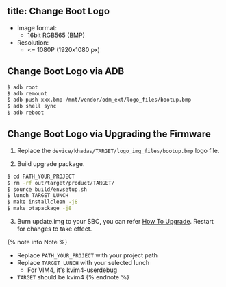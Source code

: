title: Change Boot Logo
---

* Image format:
  * 16bit RGB565 (BMP)
* Resolution:
  * <= 1080P (1920x1080 px)

## Change Boot Logo via ADB

```sh
$ adb root
$ adb remount
$ adb push xxx.bmp /mnt/vendor/odm_ext/logo_files/bootup.bmp
$ adb shell sync
$ adb reboot
```

## Change Boot Logo via Upgrading the Firmware

1. Replace the `device/khadas/TARGET/logo_img_files/bootup.bmp` logo file.

2. Build upgrade package.
```sh
$ cd PATH_YOUR_PROJECT
$ rm -rf out/target/product/TARGET/
$ source build/envsetup.sh
$ lunch TARGET_LUNCH
$ make installclean -j8
$ make otapackage -j8
```
3. Burn update.img to your SBC, you can refer [How To Upgrade](UpgradeViaUSBCable.html). Restart for changes to take effect.
 
{% note info Note %}
* Replace `PATH_YOUR_PROJECT` with your project path
* Replace `TARGET_LUNCH` with your selected lunch
  * For VIM4, it's kvim4-userdebug
* `TARGET` should be kvim4
{% endnote %}
